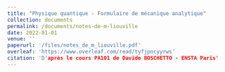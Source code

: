 ```yaml
---
title: "Physique quantique - Formulaire de mécanique analytique"
collection: documents
permalink: /documents/notes-de-m-liouville
date: 2022-01-01
venue: ''
paperurl: '/files/notes_de_m_liouville.pdf'
overleaf: 'https://www.overleaf.com/read/tyfjpncyyrws'
citation: 'D'après le cours PA101 de Davide BOSCHETTO - ENSTA Paris'
---
```

    
<!-- ---
title: "Notes de M. LIOUVILLE"
collection: documents
permalink: /documents/notes-de-m-liouville
date: 2022-12-12
venue: ''
paperurl: '/files/notes_de_m_liouville.pdf'
overleaf: 'https://www.overleaf.com/read/tyfjpncyyrws'
citation: 'M. NAVIER. Résumé des Leçons d’Analyse données à l’École polytechnique.
Victor Dalmont, 1856, p. 321-325.'
---

---
title: "Physique quantique - Formulaire de mécanique analytique"
collection: documents
permalink: /documents/physique-quantique-formulaire-de-mecanique-analytique
date: 2022-01-01
venue: ''
paperurl: '/files/pdf/teaching/Teaching Programming.pdf'
overleaf: 'https://www.overleaf.com/read/yygzvvwgbwrs'
citation: 'D'après le cours PA101 de Davide BOSCHETTO - ENSTA Paris'
--- -->

